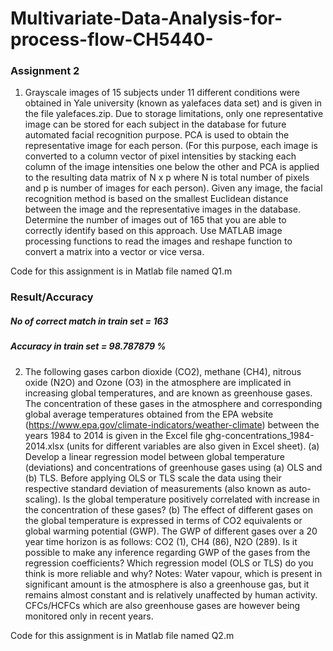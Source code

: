 # Multivariate-Data-Analysis-for-process-flow-CH5440-
### Assignment 2

1. Grayscale images of 15 subjects under 11 different conditions were obtained in Yale university (known as yalefaces data set) and is given in the file yalefaces.zip. Due to storage limitations, only one representative image can be stored for each subject in the database for future automated facial recognition purpose. PCA is used to obtain the representative image for each person. (For this purpose, each image is converted to a column vector of pixel intensities by stacking each column of the image intensities one below the other and PCA is applied to the resulting data matrix of N x p where N is total number of pixels and p is number of images for each person). Given any image, the facial recognition method is based on the smallest Euclidean distance between the image and the representative images in the database. Determine the number of images out of 165 that you are able to correctly identify based on this approach. Use MATLAB image processing functions to read the images and reshape function to convert a matrix into a vector or vice versa.

Code for this assignment is in Matlab file named Q1.m
### Result/Accuracy
##### No of correct match in train set = 163 
##### Accuracy in train set = 98.787879 %

2. The following gases carbon dioxide (CO2), methane (CH4), nitrous oxide (N2O) and Ozone (O3) in the atmosphere are implicated in increasing global temperatures, and are known as greenhouse gases. The concentration of these gases in the atmosphere and corresponding global average temperatures obtained from the EPA website (https://www.epa.gov/climate-indicators/weather-climate) between the years 1984 to 2014 is given in the Excel file ghg-concentrations_1984-2014.xlsx (units for different variables are also given in Excel sheet).
(a) Develop a linear regression model between global temperature (deviations) and concentrations of greenhouse gases using (a) OLS and (b) TLS. Before applying OLS or TLS scale the data using their respective standard deviation of measurements (also known as auto-scaling). Is the global temperature positively correlated with increase in the concentration of these gases?
(b) The effect of different gases on the global temperature is expressed in terms of CO2 equivalents or global warming potential (GWP). The GWP of different gases over a 20 year time horizon is as follows: CO2 (1), CH4 (86), N2O (289). Is it possible to make any inference regarding GWP of the gases from the regression coefficients? Which regression model (OLS or TLS) do you think is more reliable and why?
Notes: Water vapour, which is present in significant amount is the atmosphere is also a greenhouse gas, but it remains almost constant and is relatively unaffected by human activity. CFCs/HCFCs which are also greenhouse gases are however being monitored only in recent years.

Code for this assignment is in Matlab file named Q2.m
